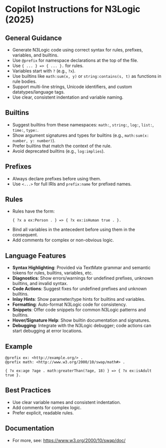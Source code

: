 
# Copilot Instructions for N3Logic (2025)

## General Guidance
- Generate N3Logic code using correct syntax for rules, prefixes, variables, and builtins.
- Use `@prefix` for namespace declarations at the top of the file.
- Use `{ ... } => { ... }.` for rules.
- Variables start with `?` (e.g., `?x`).
- Use builtins like `math:sum(x, y)` or `string:contains(s, t)` as functions in rule bodies.
- Support multi-line strings, Unicode identifiers, and custom datatypes/language tags.
- Use clear, consistent indentation and variable naming.

## Builtins
- Suggest builtins from these namespaces: `math:`, `string:`, `log:`, `list:`, `time:`, `type:`.
- Show argument signatures and types for builtins (e.g., `math:sum(x: number, y: number)`).
- Prefer builtins that match the context of the rule.
- Avoid deprecated builtins (e.g., `log:implies`).

## Prefixes
- Always declare prefixes before using them.
- Use `<...>` for full IRIs and `prefix:name` for prefixed names.

## Rules
- Rules have the form:
  ```
  { ?x a ex:Person . } => { ?x ex:isHuman true . }.
  ```
- Bind all variables in the antecedent before using them in the consequent.
- Add comments for complex or non-obvious logic.

## Language Features
- **Syntax Highlighting**: Provided via TextMate grammar and semantic tokens for rules, builtins, variables, etc.
- **Diagnostics**: Show errors/warnings for undefined prefixes, unknown builtins, and invalid syntax.
- **Code Actions**: Suggest fixes for undefined prefixes and unknown builtins.
- **Inlay Hints**: Show parameter/type hints for builtins and variables.
- **Formatting**: Auto-format N3Logic code for consistency.
- **Snippets**: Offer code snippets for common N3Logic patterns and builtins.
- **Hover/Signature Help**: Show builtin documentation and signatures.
- **Debugging**: Integrate with the N3Logic debugger; code actions can start debugging at error locations.

## Example
```
@prefix ex: <http://example.org/> .
@prefix math: <http://www.w3.org/2000/10/swap/math#> .

{ ?x ex:age ?age . math:greaterThan(?age, 18) } => { ?x ex:isAdult true }.
```

## Best Practices
- Use clear variable names and consistent indentation.
- Add comments for complex logic.
- Prefer explicit, readable rules.

## Documentation
- For more, see: https://www.w3.org/2000/10/swap/doc/

